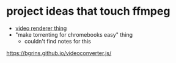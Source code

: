 # project ideas that touch ffmpeg

- [video renderer thing](t86d2-9jaa0-ch8ff-fpwms-k0g2r)
- "make torrenting for chromebooks easy" thing
  - couldn't find notes for this

https://bgrins.github.io/videoconverter.js/
